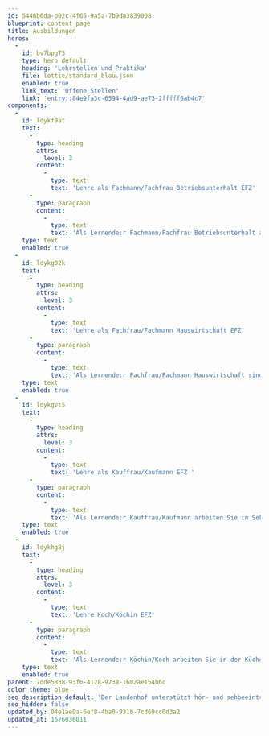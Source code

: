 ```yaml
---
id: 5446b6da-b02c-4f65-9a5a-7b9da3839008
blueprint: content_page
title: Ausbildungen
heros:
  -
    id: bv7bpgT3
    type: hero_default
    heading: 'Lehrstellen und Praktika'
    file: lottie/standard_blau.json
    enabled: true
    link_text: 'Offene Stellen'
    link: 'entry::84e9fa3c-6594-4ad9-ae73-2fffff6ab4c7'
components:
  -
    id: ldykf9at
    text:
      -
        type: heading
        attrs:
          level: 3
        content:
          -
            type: text
            text: 'Lehre als Fachmann/Fachfrau Betriebsunterhalt EFZ'
      -
        type: paragraph
        content:
          -
            type: text
            text: 'Als Lernende:r Fachmann/Fachfrau Betriebsunterhalt arbeiten Sie hauptsächlich im Technischen Dienst. Sie helfen beim Unterhalt der Gebäude und der Grünanlage mit, führen Reparaturen aus, lösen technische Probleme, warten Maschinen und stellen die Infrastruktur für Anlässe bereit. Weiter absolvieren Sie regelmässige Einsätze im Reinigungsteam und bei einem Landschaftsgärtner.'
    type: text
    enabled: true
  -
    id: ldykg02k
    text:
      -
        type: heading
        attrs:
          level: 3
        content:
          -
            type: text
            text: 'Lehre als Fachfrau/Fachmann Hauswirtschaft EFZ'
      -
        type: paragraph
        content:
          -
            type: text
            text: 'Als Lernende:r Fachfrau/Fachmann Hauswirtschaft sind Sie in der Reinigung, Wäscherei, Gästebetreuung und Verpflegung tätig. Weiter führen Sie kleine administrative Aufgaben aus. Damit Sie Einblick in die Hotellerie bekommen, sind Praktika in anderen Betrieben vorgesehen.'
    type: text
    enabled: true
  -
    id: ldykgvt5
    text:
      -
        type: heading
        attrs:
          level: 3
        content:
          -
            type: text
            text: 'Lehre als Kauffrau/Kaufmann EFZ '
      -
        type: paragraph
        content:
          -
            type: text
            text: 'Als Lernende:r Kauffrau/Kaufmann arbeiten Sie im Sekretariat Schule und Pädaudiologischer Dienst und in der Buchhaltung mit. Sie erledigen u.a. Korrespondenz per Mail und Brief, nehmen Kundenanfragen entgegen, legen Dokumente ab oder helfen bei Versänden.'
    type: text
    enabled: true
  -
    id: ldykhg8j
    text:
      -
        type: heading
        attrs:
          level: 3
        content:
          -
            type: text
            text: 'Lehre Koch/Köchin EFZ'
      -
        type: paragraph
        content:
          -
            type: text
            text: 'Als Lernende:r Köchin/Koch arbeiten Sie in der Küche des Landenhofs. Von Montag bis Freitag bereiten Sie schmackhafte warme und kalte Speisen für die Wohngruppen und Mitarbeitenden vor. Bei Anlässen helfen Sie mit, die Gäste mit einem abwechslungsreichen kulinarischen Angebot zu verwöhnen. Damit Sie Einblick in die Arbeit einer Köchin/eines Kochs der «klassischen» Gastronomie bekommen, absolvieren Sie jährlich ein achtwöchiges Praktikum in einem «À-la-carte-Betrieb».'
    type: text
    enabled: true
parent: 7dde5838-93f6-4128-9238-1602ae154b6c
color_theme: blue
seo_description_default: 'Der Landenhof unterstützt hör- und sehbeeinträchtigte Kinder & Jugendliche in ihrem selbstbestimmten Leben durch Förderung ihrer Fähigkeiten & Entwicklung'
seo_hidden: false
updated_by: 04e1ae9a-6ef8-4ba0-931b-7cd69cc0d3a2
updated_at: 1676036011
---
```

